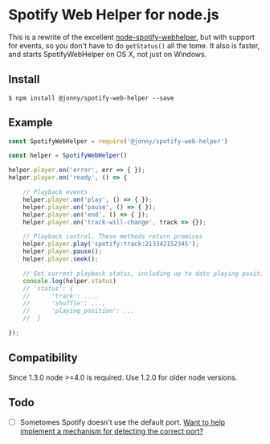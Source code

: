 # Spotify Web Helper for node.js

This is a rewrite of the excellent [node-spotify-webhelper](https://www.npmjs.com/package/node-spotify-webhelper), but with support for events, so you don't have to do `getStatus()` all the tome. It also is faster, and starts SpotifyWebHelper on OS X, not just on Windows.

## Install
```
$ npm install @jonny/spotify-web-helper --save
```

## Example
````js
const SpotifyWebHelper = require('@jonny/spotify-web-helper')

const helper = SpotifyWebHelper()

helper.player.on('error', err => { });
helper.player.on('ready', () => {

	// Playback events
	helper.player.on('play', () => { });
	helper.player.on('pause', () => { });
	helper.player.on('end', () => { });
	helper.player.on('track-will-change', track => {});

	// Playback control. These methods return promises
	helper.player.play('spotify:track:213342152345');
	helper.player.pause();
	helper.player.seek();

	// Get current playback status, including up to date playing position
	console.log(helper.status)
	// 'status': {
	//  	'track': ...,
	//		'shuffle': ...,
	//		'playing_position': ...
	//  }

});
````

## Compatibility
Since 1.3.0 node >=4.0 is required. Use 1.2.0 for older node versions.

## Todo

- [ ] Sometomes Spotify doesn't use the default port. [Want to help implement a mechanism for detecting the correct port?](https://github.com/onetune/spotify-web-helper/issues/6) 
